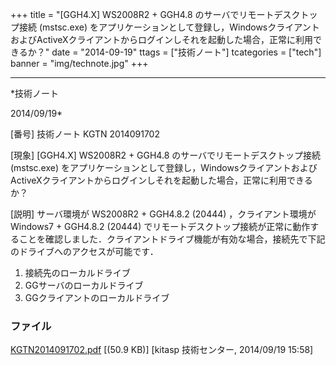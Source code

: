 ﻿+++
title = "[GGH4.X] WS2008R2 + GGH4.8 のサーバでリモートデスクトップ接続 (mstsc.exe) をアプリケーションとして登録し，WindowsクライアントおよびActiveXクライアントからログインしそれを起動した場合，正常に利用できるか？"
date = "2014-09-19"
ttags = ["技術ノート"]
tcategories = ["tech"]
banner = "img/technote.jpg"
+++

-----------------------------------------------------------------------------------------------------------------------------

*技術ノート

2014/09/19*


[番号]
技術ノート KGTN 2014091702

[現象]
[GGH4.X] WS2008R2 + GGH4.8 のサーバでリモートデスクトップ接続
(mstsc.exe)
をアプリケーションとして登録し，WindowsクライアントおよびActiveXクライアントからログインしそれを起動した場合，正常に利用できるか？

[説明]
サーバ環境が WS2008R2 + GGH4.8.2 (20444) ，クライアント環境が Windows7 +
GGH4.8.2 (20444)
でリモートデスクトップ接続が正常に動作することを確認しました．クライアントドライブ機能が有効な場合，接続先で下記のドライブへのアクセスが可能です．

1) 接続先のローカルドライブ
2) GGサーバのローカルドライブ
3) GGクライアントのローカルドライブ


### ファイル

 
 


[KGTN2014091702.pdf](http://techreport.kitasp.net/attachments/download/1734/KGTN2014091702.pdf)
 [(50.9 KB)] [kitasp 技術センター, 2014/09/19
15:58]


 


 

